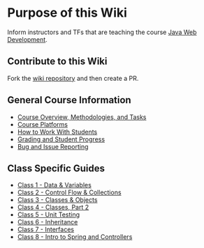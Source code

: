 # Purpose of this Wiki

Inform instructors and TFs that are teaching the course [Java Web Development](https://education.launchcode.org/java-web-development/).

## Contribute to this Wiki

Fork the [wiki repository](https://github.com/LaunchCodeEducation/java-web-development-wiki) and then create a PR.

## General Course Information

* [Course Overview, Methodologies, and Tasks](https://github.com/LaunchCodeEducation/java-web-development/wiki/Course-Overview-and-Structure)
* [Course Platforms](https://github.com/LaunchCodeEducation/java-web-development/wiki/Course-Platforms)
* [How to Work With Students](https://github.com/LaunchCodeEducation/java-web-development/wiki/Working-With-Students)
* [Grading and Student Progress](https://github.com/LaunchCodeEducation/java-web-development/wiki/Grading-and-Student-Progress)
* [Bug and Issue Reporting](https://github.com/LaunchCodeEducation/java-web-development/wiki/Course-Overview-and-Structure#Bug-and-Issue-Reporting)

## Class Specific Guides

* [Class 1 - Data & Variables](https://github.com/LaunchCodeEducation/java-web-development/wiki/Class-1-(Data-&-Variables))
* [Class 2 - Control Flow & Collections](https://github.com/LaunchCodeEducation/java-web-development/wiki/Class-2-(ControlFlow-&-Collections))
* [Class 3 - Classes & Objects](https://github.com/LaunchCodeEducation/java-web-development/wiki/Class-3-(Classes-&-Objects))
* [Class 4 - Classes, Part 2](https://github.com/LaunchCodeEducation/java-web-development/wiki/Class-4-(Classes-Part-2))
* [Class 5 - Unit Testing](https://github.com/LaunchCodeEducation/java-web-development/wiki/Class-5-(Unit-Testing))
* [Class 6 - Inheritance](https://github.com/LaunchCodeEducation/java-web-development/wiki/Class-6-(Inheritance))
* [Class 7 - Interfaces](https://github.com/LaunchCodeEducation/java-web-development/wiki/Class-7-(Interfaces))
* [Class 8 - Intro to Spring and Controllers](https://github.com/LaunchCodeEducation/java-web-development/wiki/Class-8-(Intro-to-Spring-and-Controllers))
